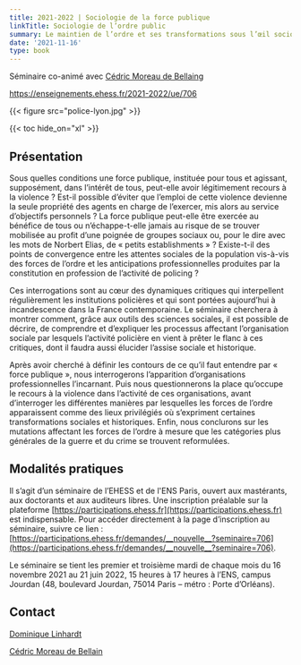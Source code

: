 ```yaml
---
title: 2021-2022 | Sociologie de la force publique
linkTitle: Sociologie de l’ordre public
summary: Le maintien de l’ordre et ses transformations sous l’œil sociologique.
date: '2021-11-16'
type: book
---
```


Séminaire co-animé avec [Cédric Moreau de Bellaing](https://lier-fyt.ehess.fr/membres/cedric-moreau-de-bellaing)

https://enseignements.ehess.fr/2021-2022/ue/706

{{< figure src="police-lyon.jpg" >}}

{{< toc hide_on="xl" >}}

## Présentation



Sous quelles conditions une force publique, instituée pour tous et agissant, supposément, dans l’intérêt de tous, peut-elle avoir légitimement recours à la violence ? Est-il possible d’éviter que l’emploi de cette violence devienne la seule propriété des agents en charge de l’exercer, mis alors au service d’objectifs personnels ? La force publique peut-elle être exercée au bénéfice de tous ou n’échappe-t-elle jamais au risque de se trouver mobilisée au profit d’une poignée de groupes sociaux ou, pour le dire avec les mots de Norbert Elias, de « petits establishments » ? Existe-t-il des points de convergence entre les attentes sociales de la population vis-à-vis des forces de l’ordre et les anticipations professionnelles produites par la constitution en profession de l’activité de policing ?

Ces interrogations sont au cœur des dynamiques critiques qui interpellent régulièrement les institutions policières et qui sont portées aujourd’hui à incandescence dans la France contemporaine. Le séminaire cherchera à montrer comment, grâce aux outils des sciences sociales, il est possible de décrire, de comprendre et d’expliquer les processus affectant l’organisation sociale par lesquels l’activité policière en vient à prêter le flanc à ces critiques, dont il faudra aussi élucider l’assise sociale et historique.

Après avoir cherché à définir les contours de ce qu’il faut entendre par « force publique », nous interrogerons l’apparition d’organisations professionnelles l’incarnant. Puis nous questionnerons la place qu’occupe le recours à la violence dans l’activité de ces organisations, avant d’interroger les différentes manières par lesquelles les forces de l’ordre apparaissent comme des lieux privilégiés où s’expriment certaines transformations sociales et historiques. Enfin, nous conclurons sur les mutations affectant les forces de l’ordre à mesure que les catégories plus générales de la guerre et du crime se trouvent reformulées.

## Modalités pratiques

Il s’agit d’un séminaire de l’EHESS et de l'ENS Paris, ouvert aux mastérants, aux doctorants et aux auditeurs libres. Une inscription préalable sur la plateforme [https://participations.ehess.fr](https://participations.ehess.fr) est indispensable. Pour accéder directement à la page d’inscription au séminaire, suivre ce lien : [https://participations.ehess.fr/demandes/__nouvelle__?seminaire=706](https://participations.ehess.fr/demandes/__nouvelle__?seminaire=706).

Le séminaire se tient les premier et troisième mardi de chaque mois du 16 novembre 2021 au 21 juin 2022, 15 heures à 17 heures à l’ENS, campus Jourdan (48, boulevard Jourdan, 75014 Paris – métro : Porte d’Orléans).

## Contact

[Dominique Linhardt](mailto:dominique.linhardt@ehess.fr)

[Cédric Moreau de Bellain](mailto:cedric.moreau.de.bellaing@ens.psl.eu)